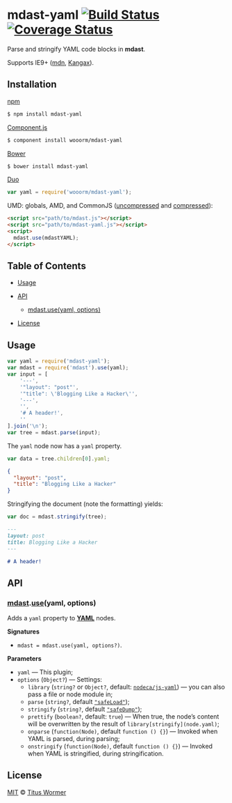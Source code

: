 # mdast-yaml [![Build Status](https://img.shields.io/travis/wooorm/mdast-yaml.svg?style=flat)](https://travis-ci.org/wooorm/mdast-yaml) [![Coverage Status](https://img.shields.io/coveralls/wooorm/mdast-yaml.svg?style=flat)](https://coveralls.io/r/wooorm/mdast-yaml?branch=master)

Parse and stringify YAML code blocks in **mdast**.

Supports IE9+ ([mdn](https://developer.mozilla.org/JavaScript/Reference/Global_Objects/Object/defineProperty), [Kangax](http://kangax.github.io/compat-table/es5/#Object.defineProperty)).

## Installation

[npm](https://docs.npmjs.com/cli/install)

```bash
$ npm install mdast-yaml
```

[Component.js](https://github.com/componentjs/component)

```bash
$ component install wooorm/mdast-yaml
```

[Bower](http://bower.io/#install-packages)

```bash
$ bower install mdast-yaml
```

[Duo](http://duojs.org/#getting-started)

```javascript
var yaml = require('wooorm/mdast-yaml');
```

UMD: globals, AMD, and CommonJS ([uncompressed](mdast-yaml.js) and [compressed](mdast-yaml.min.js)):

```html
<script src="path/to/mdast.js"></script>
<script src="path/to/mdast-yaml.js"></script>
<script>
  mdast.use(mdastYAML);
</script>
```

## Table of Contents

*   [Usage](#usage)

*   [API](#api)

    *   [mdast.use(yaml, options)](#mdastuseyaml-options)

*   [License](#license)

## Usage

```javascript
var yaml = require('mdast-yaml');
var mdast = require('mdast').use(yaml);
var input = [
    '---',
    '"layout": "post"',
    '"title": \'Blogging Like a Hacker\'',
    '---',
    '',
    '# A header!',
    ''
].join('\n');
var tree = mdast.parse(input);
```

The `yaml` node now has a `yaml` property.

```javascript
var data = tree.children[0].yaml;
```

```json
{
  "layout": "post",
  "title": "Blogging Like a Hacker"
}
```

Stringifying the document (note the formatting) yields:

```javascript
var doc = mdast.stringify(tree);
```

```markdown
---
layout: post
title: Blogging Like a Hacker
---

# A header!
```

## API

### [mdast](https://github.com/wooorm/mdast#api).[use](https://github.com/wooorm/mdast#mdastuseplugin-options)(yaml, options)

Adds a `yaml` property to [**YAML**](https://github.com/wooorm/mdast/blob/master/doc/Nodes.md#yaml) nodes.

**Signatures**

*   `mdast = mdast.use(yaml, options?)`.

**Parameters**

*   `yaml` — This plugin;
*   `options` (`Object?`) — Settings:
    *   `library` (`string?` or `Object?`, default: [`nodeca/js-yaml`](https://github.com/nodeca/js-yaml)) — you can also pass a file or node module in;
    *   `parse` (`string?`, default [`"safeLoad"`](https://github.com/nodeca/js-yaml#safeload-string---options-));
    *   `stringify` (`string?`, default [`"safeDump"`](https://github.com/nodeca/js-yaml#safedump-object---options-));
    *   `prettify` (`boolean?`, default: `true`) — When true, the node’s content will be overwritten by the result of `library[stringify](node.yaml)`;
    *   `onparse` (`function(Node)`, default `function () {}`) — Invoked when YAML is parsed, during parsing;
    *   `onstringify` (`function(Node)`, default `function () {}`) — Invoked when YAML is stringified, during stringification.

## License

[MIT](LICENSE) © [Titus Wormer](http://wooorm.com)

